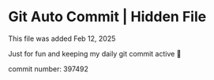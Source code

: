 # Git Auto Commit | Hidden File

This file was added Feb 12, 2025

Just for fun and keeping my daily git commit active 🤪

commit number: 397492
